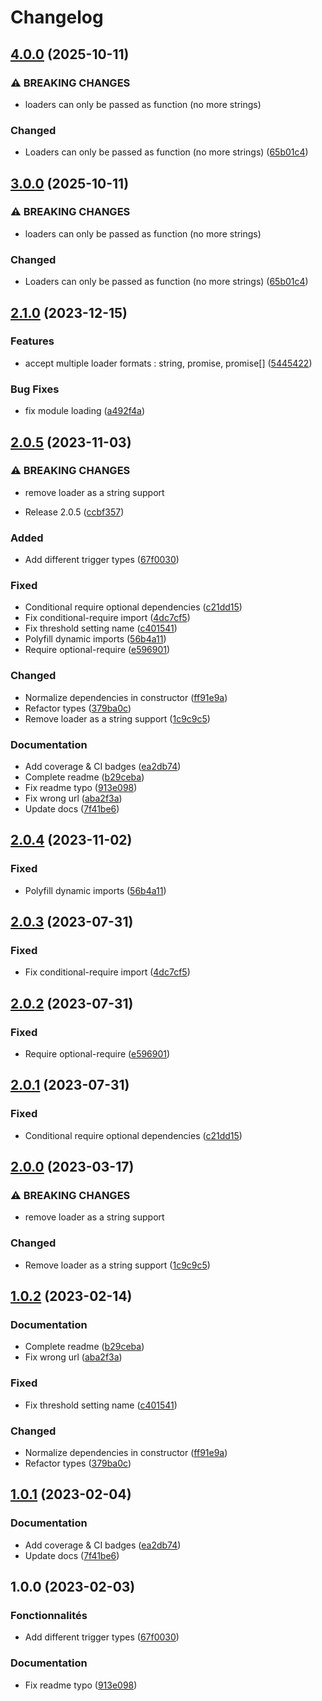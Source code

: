 # Changelog

## [4.0.0](https://github.com/digital-swing/lazy-module/compare/v3.0.0...v4.0.0) (2025-10-11)


### ⚠ BREAKING CHANGES

* loaders can only be passed as function (no more strings)

### Changed

* Loaders can only be passed as function (no more strings) ([65b01c4](https://github.com/digital-swing/lazy-module/commit/65b01c4c92be1f58012ad3d73a81d9c1e0d136b0))

## [3.0.0](https://github.com/digital-swing/lazy-module/compare/v2.1.0...v3.0.0) (2025-10-11)


### ⚠ BREAKING CHANGES

* loaders can only be passed as function (no more strings)

### Changed

* Loaders can only be passed as function (no more strings) ([65b01c4](https://github.com/digital-swing/lazy-module/commit/65b01c4c92be1f58012ad3d73a81d9c1e0d136b0))

## [2.1.0](https://github.com/digital-swing/lazy-module/compare/v2.0.5...v2.1.0) (2023-12-15)


### Features

* accept multiple loader formats : string, promise, promise[] ([5445422](https://github.com/digital-swing/lazy-module/commit/5445422cacff227191f5e4481adcdb3ee58cdd3a))


### Bug Fixes

* fix module loading ([a492f4a](https://github.com/digital-swing/lazy-module/commit/a492f4ad9d3c90bb29145ba05a5aba60442dec68))

## [2.0.5](https://github.com/digital-swing/lazy-module/compare/v2.0.4...v2.0.5) (2023-11-03)


### ⚠ BREAKING CHANGES

* remove loader as a string support

* Release 2.0.5 ([ccbf357](https://github.com/digital-swing/lazy-module/commit/ccbf357d23d59bfa3abd8d6469866d5981eb1e22))


### Added

* Add different trigger types ([67f0030](https://github.com/digital-swing/lazy-module/commit/67f003055ab1f66674b5caf2e825a59d51459597))


### Fixed

* Conditional require optional dependencies ([c21dd15](https://github.com/digital-swing/lazy-module/commit/c21dd15d81610fe9bcbc22f439a61e8d0cb99af5))
* Fix conditional-require import ([4dc7cf5](https://github.com/digital-swing/lazy-module/commit/4dc7cf534b60e824965222c6735c8baffdbf032f))
* Fix threshold setting name ([c401541](https://github.com/digital-swing/lazy-module/commit/c4015412cbe236ff13685736fe44c1973be3eb73))
* Polyfill dynamic imports ([56b4a11](https://github.com/digital-swing/lazy-module/commit/56b4a119179fad32cddf2f2801f27ab991ce094a))
* Require optional-require ([e596901](https://github.com/digital-swing/lazy-module/commit/e596901476aa98b33bca6f44eedc020e26cdb0b0))


### Changed

* Normalize dependencies in constructor ([ff91e9a](https://github.com/digital-swing/lazy-module/commit/ff91e9a1e6e7d317ff238b3b662caf93a7da6a15))
* Refactor types ([379ba0c](https://github.com/digital-swing/lazy-module/commit/379ba0c716f03297c301ab7c38936a3fa4137449))
* Remove loader as a string support ([1c9c9c5](https://github.com/digital-swing/lazy-module/commit/1c9c9c54ea42973b07ace09cd3799044c1b8e63a))


### Documentation

* Add coverage & CI badges ([ea2db74](https://github.com/digital-swing/lazy-module/commit/ea2db74b41d9b4d56894fe5ef66fccd17e2bd7d0))
* Complete readme ([b29ceba](https://github.com/digital-swing/lazy-module/commit/b29ceba734fd2c8a8c2bc122479857f2af7dbec0))
* Fix readme typo ([913e098](https://github.com/digital-swing/lazy-module/commit/913e098c14b5085ba7069ea0377780a64beca7bf))
* Fix wrong url ([aba2f3a](https://github.com/digital-swing/lazy-module/commit/aba2f3a9fc2ce95cfd4d7c886844ec2ff9e70467))
* Update docs ([7f41be6](https://github.com/digital-swing/lazy-module/commit/7f41be6daa9f152cccb26b251f702b129f94462c))

## [2.0.4](https://github.com/digital-swing/lazy-module/compare/v2.0.3...v2.0.4) (2023-11-02)


### Fixed

* Polyfill dynamic imports ([56b4a11](https://github.com/digital-swing/lazy-module/commit/56b4a119179fad32cddf2f2801f27ab991ce094a))

## [2.0.3](https://github.com/digital-swing/lazy-module/compare/v2.0.2...v2.0.3) (2023-07-31)


### Fixed

* Fix conditional-require import ([4dc7cf5](https://github.com/digital-swing/lazy-module/commit/4dc7cf534b60e824965222c6735c8baffdbf032f))

## [2.0.2](https://github.com/digital-swing/lazy-module/compare/v2.0.1...v2.0.2) (2023-07-31)


### Fixed

* Require optional-require ([e596901](https://github.com/digital-swing/lazy-module/commit/e596901476aa98b33bca6f44eedc020e26cdb0b0))

## [2.0.1](https://github.com/digital-swing/lazy-module/compare/v2.0.0...v2.0.1) (2023-07-31)


### Fixed

* Conditional require optional dependencies ([c21dd15](https://github.com/digital-swing/lazy-module/commit/c21dd15d81610fe9bcbc22f439a61e8d0cb99af5))

## [2.0.0](https://github.com/digital-swing/lazy-module/compare/v1.0.2...v2.0.0) (2023-03-17)


### ⚠ BREAKING CHANGES

* remove loader as a string support

### Changed

* Remove loader as a string support ([1c9c9c5](https://github.com/digital-swing/lazy-module/commit/1c9c9c54ea42973b07ace09cd3799044c1b8e63a))

## [1.0.2](https://github.com/digital-swing/lazy-module/compare/v1.0.1...v1.0.2) (2023-02-14)


### Documentation

* Complete readme ([b29ceba](https://github.com/digital-swing/lazy-module/commit/b29ceba734fd2c8a8c2bc122479857f2af7dbec0))
* Fix wrong url ([aba2f3a](https://github.com/digital-swing/lazy-module/commit/aba2f3a9fc2ce95cfd4d7c886844ec2ff9e70467))


### Fixed

* Fix threshold setting name ([c401541](https://github.com/digital-swing/lazy-module/commit/c4015412cbe236ff13685736fe44c1973be3eb73))


### Changed

* Normalize dependencies in constructor ([ff91e9a](https://github.com/digital-swing/lazy-module/commit/ff91e9a1e6e7d317ff238b3b662caf93a7da6a15))
* Refactor types ([379ba0c](https://github.com/digital-swing/lazy-module/commit/379ba0c716f03297c301ab7c38936a3fa4137449))

## [1.0.1](https://github.com/digital-swing/lazy-module/compare/v1.0.0...v1.0.1) (2023-02-04)


### Documentation

* Add coverage & CI badges ([ea2db74](https://github.com/digital-swing/lazy-module/commit/ea2db74b41d9b4d56894fe5ef66fccd17e2bd7d0))
* Update docs ([7f41be6](https://github.com/digital-swing/lazy-module/commit/7f41be6daa9f152cccb26b251f702b129f94462c))

## 1.0.0 (2023-02-03)


### Fonctionnalités

* Add different trigger types ([67f0030](https://github.com/digital-swing/lazy-module/commit/67f003055ab1f66674b5caf2e825a59d51459597))


### Documentation

* Fix readme typo ([913e098](https://github.com/digital-swing/lazy-module/commit/913e098c14b5085ba7069ea0377780a64beca7bf))
